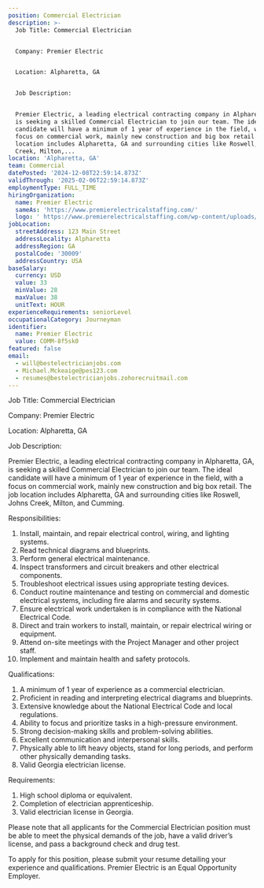 ```yaml
---
position: Commercial Electrician
description: >-
  Job Title: Commercial Electrician 


  Company: Premier Electric


  Location: Alpharetta, GA


  Job Description:


  Premier Electric, a leading electrical contracting company in Alpharetta, GA,
  is seeking a skilled Commercial Electrician to join our team. The ideal
  candidate will have a minimum of 1 year of experience in the field, with a
  focus on commercial work, mainly new construction and big box retail. The job
  location includes Alpharetta, GA and surrounding cities like Roswell, Johns
  Creek, Milton,...
location: 'Alpharetta, GA'
team: Commercial
datePosted: '2024-12-08T22:59:14.873Z'
validThrough: '2025-02-06T22:59:14.873Z'
employmentType: FULL_TIME
hiringOrganization:
  name: Premier Electric
  sameAs: 'https://www.premierelectricalstaffing.com/'
  logo: ' https://www.premierelectricalstaffing.com/wp-content/uploads/2020/05/Premier-Electrical-Staffing-logo.png'
jobLocation:
  streetAddress: 123 Main Street
  addressLocality: Alpharetta
  addressRegion: GA
  postalCode: '30009'
  addressCountry: USA
baseSalary:
  currency: USD
  value: 33
  minValue: 28
  maxValue: 38
  unitText: HOUR
experienceRequirements: seniorLevel
occupationalCategory: Journeyman
identifier:
  name: Premier Electric
  value: COMM-8f5sk0
featured: false
email:
  - will@bestelectricianjobs.com
  - Michael.Mckeaige@pes123.com
  - resumes@bestelectricianjobs.zohorecruitmail.com
---
```




Job Title: Commercial Electrician 

Company: Premier Electric

Location: Alpharetta, GA

Job Description:

Premier Electric, a leading electrical contracting company in Alpharetta, GA, is seeking a skilled Commercial Electrician to join our team. The ideal candidate will have a minimum of 1 year of experience in the field, with a focus on commercial work, mainly new construction and big box retail. The job location includes Alpharetta, GA and surrounding cities like Roswell, Johns Creek, Milton, and Cumming.

Responsibilities:

1. Install, maintain, and repair electrical control, wiring, and lighting systems.
2. Read technical diagrams and blueprints.
3. Perform general electrical maintenance.
4. Inspect transformers and circuit breakers and other electrical components.
5. Troubleshoot electrical issues using appropriate testing devices.
6. Conduct routine maintenance and testing on commercial and domestic electrical systems, including fire alarms and security systems.
7. Ensure electrical work undertaken is in compliance with the National Electrical Code.
8. Direct and train workers to install, maintain, or repair electrical wiring or equipment.
9. Attend on-site meetings with the Project Manager and other project staff.
10. Implement and maintain health and safety protocols.

Qualifications:

1. A minimum of 1 year of experience as a commercial electrician.
2. Proficient in reading and interpreting electrical diagrams and blueprints.
3. Extensive knowledge about the National Electrical Code and local regulations.
4. Ability to focus and prioritize tasks in a high-pressure environment.
5. Strong decision-making skills and problem-solving abilities.
6. Excellent communication and interpersonal skills.
7. Physically able to lift heavy objects, stand for long periods, and perform other physically demanding tasks.
8. Valid Georgia electrician license.

Requirements:

1. High school diploma or equivalent.
2. Completion of electrician apprenticeship.
3. Valid electrician license in Georgia.

Please note that all applicants for the Commercial Electrician position must be able to meet the physical demands of the job, have a valid driver’s license, and pass a background check and drug test. 

To apply for this position, please submit your resume detailing your experience and qualifications. Premier Electric is an Equal Opportunity Employer.
